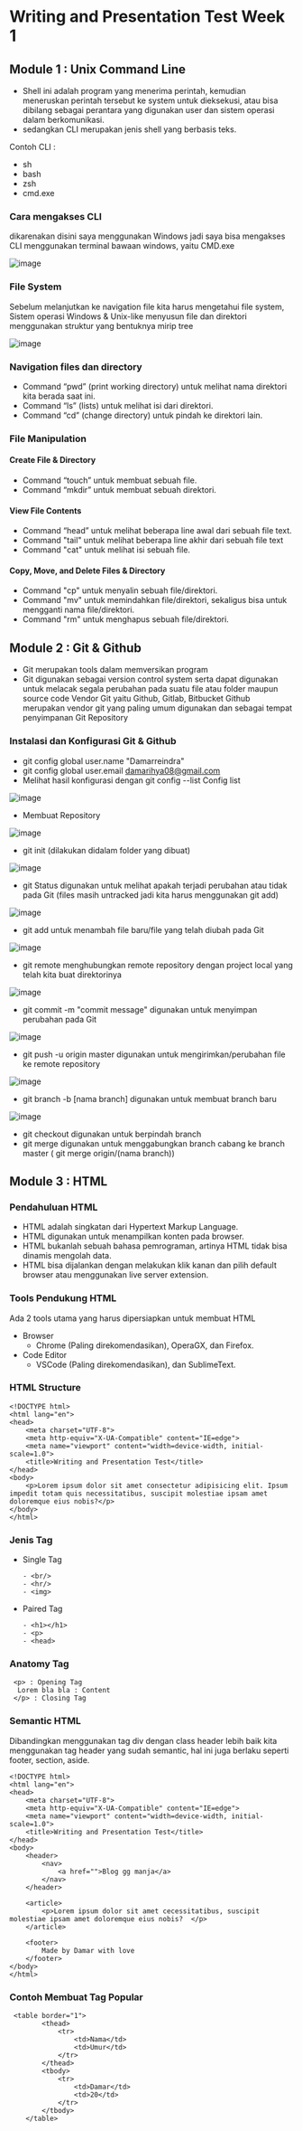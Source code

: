 # Writing and Presentation Test Week 1
## Module 1 : Unix Command Line
- Shell ini adalah program yang menerima perintah, kemudian meneruskan perintah tersebut ke system untuk dieksekusi, atau bisa dibilang sebagai perantara yang digunakan user dan sistem operasi dalam berkomunikasi.
- sedangkan CLI merupakan jenis shell yang berbasis teks.

Contoh CLI :
 - sh
 - bash
 - zsh
 - cmd.exe
 
### Cara mengakses CLI

 dikarenakan disini saya menggunakan Windows jadi saya bisa mengakses CLI menggunakan terminal bawaan windows, yaitu CMD.exe
 
 ![image](https://user-images.githubusercontent.com/80618060/192426310-53f88dd0-17e5-4b6d-bfb9-9b8738d51779.png)

### File System

Sebelum melanjutkan ke navigation file kita harus mengetahui file system, Sistem operasi Windows & Unix-like menyusun file dan direktori menggunakan struktur yang bentuknya mirip tree

![image](https://user-images.githubusercontent.com/80618060/192427169-c3b1a28c-ad65-496d-a846-fe36dc208d9e.png)

### Navigation files dan directory

- Command “pwd” (print working directory) untuk melihat nama direktori kita berada saat ini.
- Command “ls” (lists) untuk melihat isi dari direktori.
- Command “cd”  (change directory) untuk pindah ke direktori lain.

### File Manipulation

#### Create File & Directory

- Command “touch” untuk membuat sebuah file.
- Command “mkdir” untuk membuat sebuah direktori.

#### View File Contents

- Command “head” untuk melihat beberapa line awal dari sebuah file text.
- Command "tail" untuk melihat beberapa line akhir dari sebuah file text
- Command "cat" untuk melihat isi sebuah file.

#### Copy, Move, and Delete Files & Directory

- Command "cp" untuk menyalin sebuah file/direktori.
- Command "mv" untuk memindahkan file/direktori, sekaligus bisa untuk mengganti nama file/direktori.
- Command "rm" untuk menghapus sebuah file/direktori.

## Module 2 : Git & Github

- Git merupakan tools dalam memversikan program
- Git digunakan sebagai version control system serta dapat digunakan untuk melacak segala perubahan pada suatu file atau folder maupun source code
Vendor Git yaitu Github, Gitlab, Bitbucket Github merupakan vendor git yang paling umum digunakan dan sebagai tempat penyimpanan Git Repository

### Instalasi dan Konfigurasi Git & Github
- git config global user.name "Damarreindra"
- git config global user.email damarihya08@gmail.com
- Melihat hasil konfigurasi dengan git config --list Config list

![image](https://user-images.githubusercontent.com/80618060/192455526-f29a321f-2d19-467a-a8a3-ebf7ea89d1fc.png)

- Membuat Repository

![image](https://user-images.githubusercontent.com/80618060/192456027-85c0bf0a-d36d-4b18-874c-65cc4ac7a747.png)

- git init (dilakukan didalam folder yang dibuat)

![image](https://user-images.githubusercontent.com/80618060/192456274-61d27b17-2ab3-400c-bdef-493a28bf8d27.png)

- git Status digunakan untuk melihat apakah terjadi perubahan atau tidak pada Git
(files masih untracked jadi kita harus menggunakan git add)

![image](https://user-images.githubusercontent.com/80618060/192456363-69b7da3a-4400-4d9c-982d-f7ca62020de5.png)

- git add untuk menambah file baru/file yang telah diubah pada Git

![image](https://user-images.githubusercontent.com/80618060/192456556-6b86ee55-052d-4ef2-a094-bd0f1cb58914.png)

- git remote menghubungkan remote repository dengan project local yang telah kita buat direktorinya

![image](https://user-images.githubusercontent.com/80618060/192457181-80854383-4a35-4b3e-8b54-91a8e45e791d.png)

- git commit -m "commit message" digunakan untuk menyimpan perubahan pada Git

![image](https://user-images.githubusercontent.com/80618060/192456864-8690ac51-1faa-496f-a166-33eac100d77b.png)

- git push -u origin master digunakan untuk mengirimkan/perubahan file ke remote repository

![image](https://user-images.githubusercontent.com/80618060/192457417-3d896c4d-d36c-4ddc-82c7-53b4052a5460.png)


- git branch -b [nama branch] digunakan untuk membuat branch baru

![image](https://user-images.githubusercontent.com/80618060/192457232-1a99ed2c-c471-468e-b965-cca0550d45ca.png)

- git checkout digunakan untuk berpindah branch
- git merge digunakan untuk menggabungkan branch cabang ke branch master ( git merge origin/(nama branch))

## Module 3 : HTML

### Pendahuluan HTML

- HTML adalah singkatan dari Hypertext Markup Language.
- HTML digunakan untuk menampilkan konten pada browser. 
- HTML bukanlah sebuah bahasa pemrograman, artinya HTML tidak bisa dinamis mengolah data.
- HTML bisa dijalankan dengan melakukan klik kanan dan pilih default browser atau menggunakan live server extension.

### Tools Pendukung HTML 

Ada 2 tools utama yang harus dipersiapkan untuk membuat HTML

- Browser
    - Chrome (Paling direkomendasikan), OperaGX, dan Firefox.
- Code Editor
    - VSCode (Paling direkomendasikan), dan SublimeText.
    
### HTML Structure

    <!DOCTYPE html>
    <html lang="en">
    <head>
        <meta charset="UTF-8">
        <meta http-equiv="X-UA-Compatible" content="IE=edge">
        <meta name="viewport" content="width=device-width, initial-scale=1.0">
        <title>Writing and Presentation Test</title>
    </head>
    <body>
        <p>Lorem ipsum dolor sit amet consectetur adipisicing elit. Ipsum impedit totam quis necessitatibus, suscipit molestiae ipsam amet doloremque eius nobis?</p>
    </body>
    </html>

### Jenis Tag

- Single Tag

      - <br/>
      - <hr/>
      - <img>
      
- Paired Tag

      - <h1></h1>
      - <p>
      - <head>
 
### Anatomy Tag
 
     <p> : Opening Tag
      Lorem bla bla : Content
     </p> : Closing Tag

### Semantic HTML

Dibandingkan menggunakan tag div dengan class header lebih baik kita menggunakan tag header yang sudah semantic, hal ini juga berlaku seperti footer, section, aside.

    <!DOCTYPE html>
    <html lang="en">
    <head>
        <meta charset="UTF-8">
        <meta http-equiv="X-UA-Compatible" content="IE=edge">
        <meta name="viewport" content="width=device-width, initial-scale=1.0">
        <title>Writing and Presentation Test</title>
    </head>
    <body>
        <header>
            <nav>
                <a href="">Blog gg manja</a>
            </nav>
        </header>

        <article>
            <p>Lorem ipsum dolor sit amet cecessitatibus, suscipit molestiae ipsam amet doloremque eius nobis?  </p>
        </article>

        <footer>
            Made by Damar with love
        </footer>
    </body>
    </html>

### Contoh Membuat Tag Popular
     <table border="1">
            <thead>
                <tr>
                    <td>Nama</td>
                    <td>Umur</td>
                </tr>
            </thead>
            <tbody>
                <tr>
                    <td>Damar</td>
                    <td>20</td>
                </tr>
            </tbody>
        </table>
    
